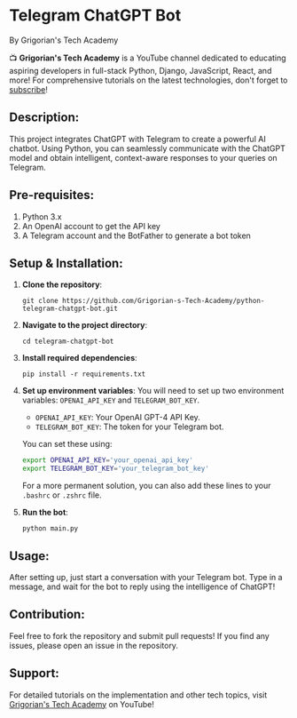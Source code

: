 # **Telegram ChatGPT Bot**
By Grigorian's Tech Academy

📺 **Grigorian's Tech Academy** is a YouTube channel dedicated to educating aspiring developers in full-stack Python, Django, JavaScript, React, and more! For comprehensive tutorials on the latest technologies, don't forget to [subscribe](https://www.youtube.com/@GrigoriansTechAcademy)!

## **Description**:
This project integrates ChatGPT with Telegram to create a powerful AI chatbot. Using Python, you can seamlessly communicate with the ChatGPT model and obtain intelligent, context-aware responses to your queries on Telegram.

## **Pre-requisites**:
1. Python 3.x
2. An OpenAI account to get the API key
3. A Telegram account and the BotFather to generate a bot token

## **Setup & Installation**:

1. **Clone the repository**:
    ```
    git clone https://github.com/Grigorian-s-Tech-Academy/python-telegram-chatgpt-bot.git
    ```

2. **Navigate to the project directory**:
    ```
    cd telegram-chatgpt-bot
    ```

3. **Install required dependencies**:
    ```
    pip install -r requirements.txt
    ```

4. **Set up environment variables**:
    You will need to set up two environment variables: `OPENAI_API_KEY` and `TELEGRAM_BOT_KEY`.
    - `OPENAI_API_KEY`: Your OpenAI GPT-4 API Key.
    - `TELEGRAM_BOT_KEY`: The token for your Telegram bot.

    You can set these using:
    ```bash
    export OPENAI_API_KEY='your_openai_api_key'
    export TELEGRAM_BOT_KEY='your_telegram_bot_key'
    ```

    For a more permanent solution, you can also add these lines to your `.bashrc` or `.zshrc` file.

5. **Run the bot**:
    ```
    python main.py
    ```

## **Usage**:
After setting up, just start a conversation with your Telegram bot. Type in a message, and wait for the bot to reply using the intelligence of ChatGPT!

## **Contribution**:
Feel free to fork the repository and submit pull requests! If you find any issues, please open an issue in the repository.

## **Support**:
For detailed tutorials on the implementation and other tech topics, visit [Grigorian's Tech Academy](https://www.youtube.com/@GrigoriansTechAcademy) on YouTube!
